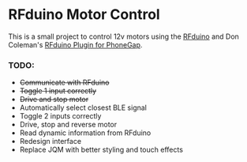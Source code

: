# RFduino Motor Control

This is a small project to control 12v motors using the [RFduino](http://rfduino.com/ "RFduino") and Don Coleman's [RFduino Plugin for PhoneGap](https://github.com/don/cordova-plugin-rfduino/ "RFduino Plugin for PhoneGap"). 

### TODO:
-  ~~Communicate with RFduino~~
-  ~~Toggle 1 input correctly~~
-  ~~Drive and stop motor~~
- Automatically select closest BLE signal
- Toggle 2 inputs correctly
- Drive, stop and reverse motor
- Read dynamic information from RFduino
- Redesign interface
- Replace JQM with better styling and touch effects
